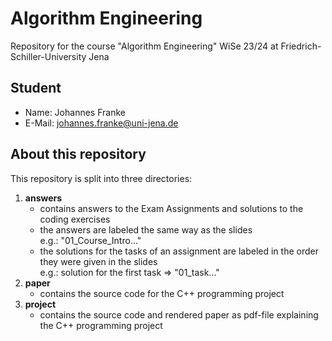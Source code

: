# Algorithm Engineering

Repository for the course "Algorithm Engineering" WiSe 23/24 at Friedrich-Schiller-University Jena

## Student

- Name: Johannes Franke
- E-Mail: johannes.franke@uni-jena.de

## About this repository

This repository is split into three directories:
1. **answers**
    - contains answers to the Exam Assignments and solutions to the coding exercises
    - the answers are labeled the same way as the slides<br> 
      e.g.: "01_Course_Intro..."
    - the solutions for the tasks of an assignment are labeled in the order they were given in the slides<br>
      e.g.: solution for the first task => "01_task..."
2. **paper**
    - contains the source code for the C++ programming project
3. **project**
    - contains the source code and rendered paper as pdf-file explaining the C++ programming project
